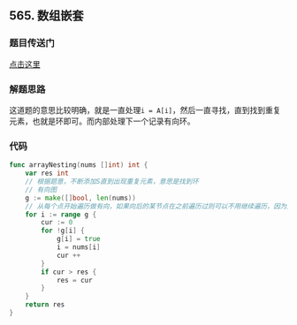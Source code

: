 ## 565. 数组嵌套

### 题目传送门

[点击这里](https://leetcode.cn/problems/array-nesting/)

### 解题思路

这道题的意思比较明确，就是一直处理`i = A[i]`，然后一直寻找，直到找到重复元素，也就是环即可。而内部处理下一个记录有向环。

### 代码

```go
func arrayNesting(nums []int) int {
    var res int
    // 根据题意，不断添加S直到出现重复元素，意思是找到环
    // 有向图
    g := make([]bool, len(nums))
    // 从每个点开始遍历做有向，如果向后的某节点在之前遍历过则可以不用继续遍历，因为对于一个环来讲，从任何一给单去遍历得到的长度均相同
    for i := range g {
        cur := 0
        for !g[i] {
            g[i] = true
            i = nums[i]
            cur ++   
        }
        if cur > res {
            res = cur
        }
    }
    return res
}
```

```go

```